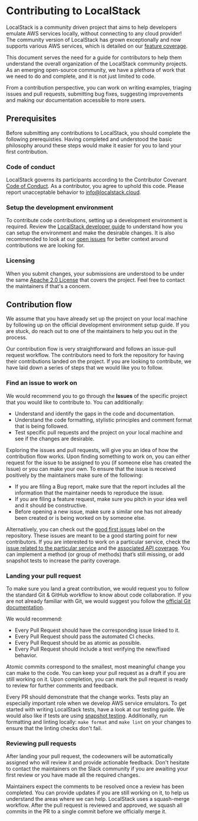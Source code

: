 # Contributing to LocalStack

LocalStack is a community driven project that aims to help developers emulate AWS services locally, without connecting to any cloud provider! The community version of LocalStack has grown exceptionally and now supports various AWS services, which is detailed on our  [feature coverage](https://docs.localstack.cloud/aws/feature-coverage/).

This document serves the need for a guide for contributors to help them understand the overall organization of the LocalStack community projects. As an emerging open-source community, we have a plethora of work that we need to do and complete, and it is not just limited to code.

From a contribution perspective, you can work on writing examples, triaging issues and pull requests, submitting bug fixes, suggesting improvements and making our documentation accessible to more users.

## Prerequisites

Before submitting any contributions to LocalStack, you should complete the following prerequisties. Having completed and understood the basic philosophy around these steps would make it easier for you to land your first contribution.

### Code of conduct

LocalStack governs its participants according to the Contributor Covenant  [Code of Conduct](https://github.com/localstack/.github/blob/main/CODE_OF_CONDUCT.md). As a contributor, you agree to uphold this code. Please report unacceptable behavior to  [info@localstack.cloud](mailto:info@localstack.cloud).

### Setup the development environment

To contribute code contributions, setting up a development environment is required. Review the  [LocalStack developer guide](https://docs.localstack.cloud/developer-guide/)  to understand how you can setup the environment and make the desirable changes. It is also recommended to look at our  [open issues](https://github.com/localstack/localstack/issues)  for better context around contributions we are looking for.

### Licensing

When you submit changes, your submissions are understood to be under the same [Apache 2.0 License](https://github.com/localstack/.github/blob/main/LICENSE)  that covers the project. Feel free to contact the maintainers if that's a concern.

## Contribution flow

We assume that you have already set up the project on your local machine by following up on the official development environment setup guide. If you are stuck, do reach out to one of the maintainers to help you out in the process.

Our contribution flow is very straightforward and follows an issue-pull request workflow. The contributors need to fork the repository for having their contributions landed on the project. If you are looking to contribute, we have laid down a series of steps that we would like you to follow.

### Find an issue to work on

We would recommend you to go through the  **Issues**  of the specific project that you would like to contribute to. You can additionally:

-   Understand and identify the gaps in the code and documentation.
-   Understand the code formatting, stylistic principles and comment format that is being followed.
-   Test specific pull requests and the project on your local machine and see if the changes are desirable.

Exploring the issues and pull requests, will give you an idea of how the contribution flow works. Upon finding something to work on, you can either request for the issue to be assigned to you (if someone else has created the Issue) or you can make your own. To ensure that the issue is received positively by the maintainers make sure of the following:

-   If you are filing a Bug report, make sure that the report includes all the information that the maintainer needs to reproduce the issue.
-   If you are filing a feature request, make sure you pitch in your idea well and it should be constructive.
-   Before opening a new issue, make sure a similar one has not already been created or is being worked on by someone else.

Alternatively, you can check out the [good first issues](https://github.com/localstack/localstack/labels/good%20first%20issue) label on the repository. These issues are meant to be a good starting point for new contributors. If you are interested to work on a particular service, check the [issue related to the particular service](https://github.com/localstack/localstack/labels?q=aws%3A) and the [associated API coverage](https://docs.localstack.cloud/localstack/coverage/). You can implement a method (or group of methods) that’s still missing, or add snapshot tests to increase the parity coverage.

### Landing your pull request

To make sure you land a great contribution, we would request you to follow the standard Git & GitHub workflow to know about code collaboration. If you are not already familiar with Git, we would suggest you follow the  [official Git documentation](https://git-scm.com/doc).

We would recommend:

-   Every Pull Request should have the corresponding issue linked to it.
-   Every Pull Request should pass the automated CI checks.
-   Every Pull Request should be as atomic as possible.
-   Every Pull Request should include a test verifying the new/fixed behavior.

Atomic commits correspond to the smallest, most meaningful change you can make to the code. You can keep your pull request as a draft if you are still working on it. Upon completion, you can mark the pull request is ready to review for further comments and feedback.

Every PR should demonstrate that the change works. Tests play an especially important role when we develop AWS service emulators. To get started with writing LocalStack tests, have a look at our testing guide. We would also like if tests are using [snapshot testing](https://localstack.cloud/blog/2022-08-04-parity-explained/#parity-tests-with-snapshot-testing). Additionally, 
run formatting and linting locally: `make format` and `make lint` on your changes to ensure that the linting checks don't fail.

### Reviewing pull requests

After landing your pull request, the codeowners will be automatically assigned who will review it and provide actionable feedback. Don't hesitate to contact the maintainers on the Slack community if you are awaiting your first review or you have made all the required changes.

Maintainers expect the comments to be resolved once a review has been completed. You can provide updates if you are still working on it, to help us understand the areas where we can help.
LocalStack uses a squash-merge workflow. After the pull request is reviewed and approved, we squash all commits in the PR to a single commit before we officially merge it.
